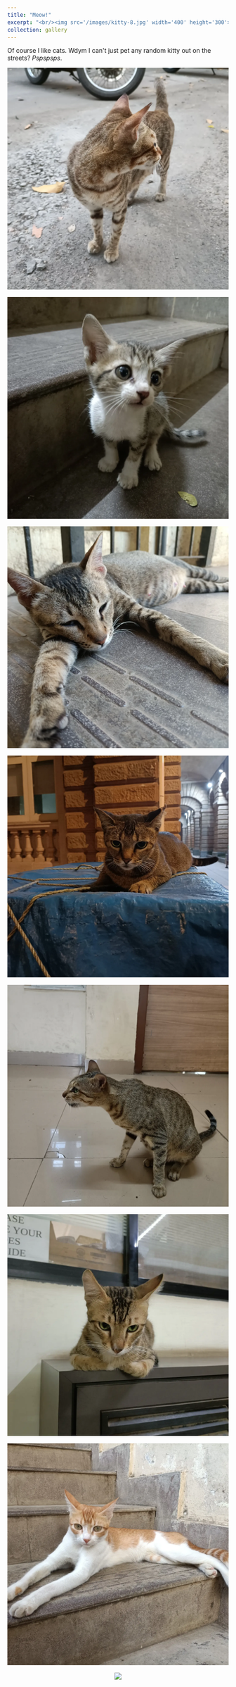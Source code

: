 ```yaml
---
title: "Meow!"
excerpt: "<br/><img src='/images/kitty-8.jpg' width='400' height='300'>"
collection: gallery
---
```


Of course I like cats. Wdym I can't just pet any random kitty out on the streets? _Pspspsps_. 

<p align="center">
  <img src='/images/kitty-1.jpg'>
</p>


<p align="center">
  <img src='/images/kitty-2.jpg'>
</p>


<p align="center">
  <img src='/images/kitty-3.jpg'>
</p>


<p align="center">
  <img src='/images/kitty-4.jpg'>
</p>


<p align="center">
  <img src='/images/kitty-5.jpg'>
</p>


<p align="center">
  <img src='/images/kitty-6.jpg'>
</p>


<p align="center">
  <img src='/images/kitty-7.jpg'>
</p>


<p align="center">
  <img src='/images/kitty-8.jpg'>
</p>